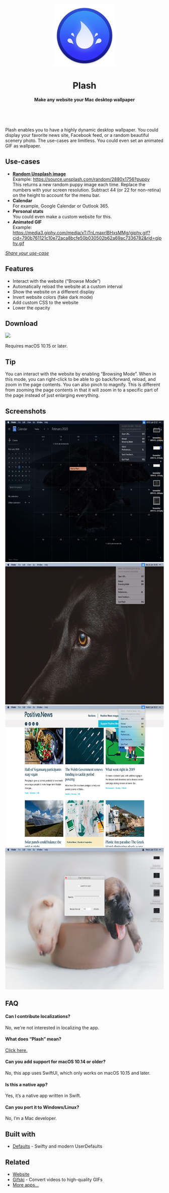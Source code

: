 <div align="center">
	<a href="https://sindresorhus.com/plash">
		<img src="Stuff/AppIcon-readme.png" width="200" height="200">
	</a>
	<h1>Plash</h1>
	<p>
		<b>Make any website your Mac desktop wallpaper</b>
	</p>
	<br>
	<br>
	<br>
</div>

Plash enables you to have a highly dynamic desktop wallpaper. You could display your favorite news site, Facebook feed, or a random beautiful scenery photo. The use-cases are limitless. You could even set an animated GIF as wallpaper.

## Use-cases

- [**Random Unsplash image**](https://source.unsplash.com)\
	Example: https://source.unsplash.com/random/2880x1756?puppy \
		This returns a new random puppy image each time.
		Replace the numbers with your screen resolution. Subtract 44 (or 22 for non-retina) on the height to account for the menu bar.
- **Calendar**\
	For example, Google Calendar or Outlook 365.
- **Personal stats**\
	You could even make a custom website for this.
- **Animated GIF**\
	Example: https://media3.giphy.com/media/xTiTnLmaxrlBHxsMMg/giphy.gif?cid=790b761121c10e72aca8bcfe50b030502b62a69ac7336782&rid=giphy.gif

[*Share your use-case*](https://github.com/sindresorhus/Plash/issues/1)

## Features

- Interact with the website (“Browse Mode”)
- Automatically reload the website at a custom interval
- Show the website on a different display
- Invert website colors (fake dark mode)
- Add custom CSS to the website
- Lower the opacity

## Download

[![](https://linkmaker.itunes.apple.com/assets/shared/badges/en-us/macappstore-lrg.svg)](https://apps.apple.com/us/app/plash/id1494023538?mt=12)

Requires macOS 10.15 or later.

## Tip

You can interact with the website by enabling “Browsing Mode”. When in this mode, you can right-click to be able to go back/forward, reload, and zoom in the page contents. You can also pinch to magnify. This is different from zooming the page contents in that it will zoom in to a specific part of the page instead of just enlarging everything.

## Screenshots

<img src="Stuff/screenshot1.jpg" width="720" height="450">
<img src="Stuff/screenshot2.jpg" width="720" height="450">
<img src="Stuff/screenshot3.jpg" width="720" height="450">
<img src="Stuff/screenshot4.jpg" width="720" height="450">

## FAQ

#### Can I contribute localizations?

No, we're not interested in localizing the app.

#### What does “Plash” mean?

[Click here.](http://letmegooglethat.com/?q=define+plash)

#### Can you add support for macOS 10.14 or older?

No, this app uses SwiftUI, which only works on macOS 10.15 and later.

#### Is this a native app?

Yes, it’s a native app written in Swift.

#### Can you port it to Windows/Linux?

No, I’m a Mac developer.

## Built with

- [Defaults](https://github.com/sindresorhus/Defaults) - Swifty and modern UserDefaults

## Related

- [Website](https://sindresorhus.com/plash)
- [Gifski](https://github.com/sindresorhus/Gifski) - Convert videos to high-quality GIFs
- [More apps…](https://sindresorhus.com/apps)
